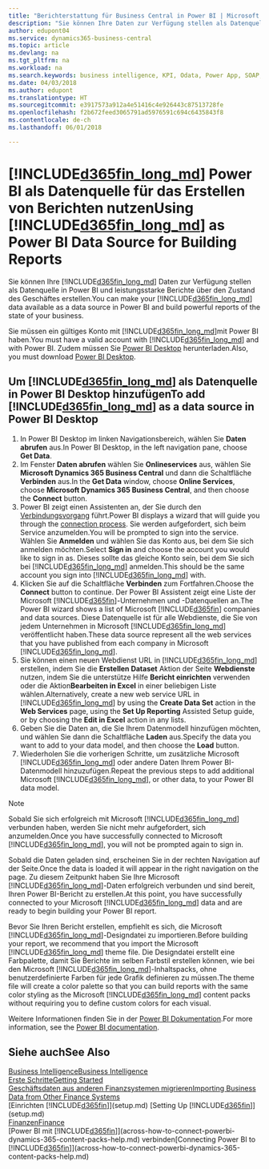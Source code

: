 ```yaml
---
title: "Berichterstattung für Business Central in Power BI | Microsoft Docs einrichten"
description: "Sie können Ihre Daten zur Verfügung stellen als Datenquelle in Power BI und leistungsstarke Berichte über den Zustand des Geschäftes erstellen."
author: edupont04
ms.service: dynamics365-business-central
ms.topic: article
ms.devlang: na
ms.tgt_pltfrm: na
ms.workload: na
ms.search.keywords: business intelligence, KPI, Odata, Power App, SOAP, analysis
ms.date: 04/03/2018
ms.author: edupont
ms.translationtype: HT
ms.sourcegitcommit: e3917573a912a4e51416c4e926443c87513728fe
ms.openlocfilehash: f2b672feed3065791ad5976591c694c6435843f8
ms.contentlocale: de-ch
ms.lasthandoff: 06/01/2018

---
```

# <a name="using-included365finlongmdincludesd365finlongmdmd-as-power-bi-data-source-for-building-reports"></a><span data-ttu-id="5f1c2-103">[!INCLUDE[d365fin_long_md](includes/d365fin_long_md.md)] Power BI als Datenquelle für das Erstellen von Berichten nutzen</span><span class="sxs-lookup"><span data-stu-id="5f1c2-103">Using [!INCLUDE[d365fin_long_md](includes/d365fin_long_md.md)] as Power BI Data Source for Building Reports</span></span>
<span data-ttu-id="5f1c2-104">Sie können Ihre [!INCLUDE[d365fin_long_md](includes/d365fin_long_md.md)] Daten zur Verfügung stellen als Datenquelle in Power BI und leistungsstarke Berichte über den Zustand des Geschäftes erstellen.</span><span class="sxs-lookup"><span data-stu-id="5f1c2-104">You can make your [!INCLUDE[d365fin_long_md](includes/d365fin_long_md.md)] data available as a data source in Power BI and build powerful reports of the state of your business.</span></span>  

<span data-ttu-id="5f1c2-105">Sie müssen ein gültiges Konto mit  [!INCLUDE[d365fin_long_md](includes/d365fin_long_md.md)]mit Power BI haben.</span><span class="sxs-lookup"><span data-stu-id="5f1c2-105">You must have a valid account with [!INCLUDE[d365fin_long_md](includes/d365fin_long_md.md)] and with Power BI.</span></span> <span data-ttu-id="5f1c2-106">Zudem müssen Sie [Power BI Desktop](https://powerbi.microsoft.com/en-us/desktop/) herunterladen.</span><span class="sxs-lookup"><span data-stu-id="5f1c2-106">Also, you must download [Power BI Desktop](https://powerbi.microsoft.com/en-us/desktop/).</span></span>  

## <a name="to-add-included365finlongmdincludesd365finlongmdmd-as-a-data-source-in-power-bi-desktop"></a><span data-ttu-id="5f1c2-107">Um [!INCLUDE[d365fin_long_md](includes/d365fin_long_md.md)] als Datenquelle in Power BI Desktop hinzufügen</span><span class="sxs-lookup"><span data-stu-id="5f1c2-107">To add [!INCLUDE[d365fin_long_md](includes/d365fin_long_md.md)] as a data source in Power BI Desktop</span></span>
1. <span data-ttu-id="5f1c2-108">In Power BI Desktop im linken Navigationsbereich, wählen Sie **Daten abrufen** aus.</span><span class="sxs-lookup"><span data-stu-id="5f1c2-108">In Power BI Desktop, in the left navigation pane, choose **Get Data**.</span></span>
2. <span data-ttu-id="5f1c2-109">Im Fenster **Daten abrufen** wählen Sie **Onlineservices** aus, wählen Sie **Microsoft Dynamics 365 Business Central** und dann die Schaltfläche **Verbinden** aus.</span><span class="sxs-lookup"><span data-stu-id="5f1c2-109">In the **Get Data** window, choose **Online Services**, choose **Microsoft Dynamics 365 Business Central**, and then choose the **Connect** button.</span></span>
3. <span data-ttu-id="5f1c2-110">Power BI zeigt einen Assistenten an, der Sie durch den [Verbindungsvorgang](across-how-to-connect-powerbi-dynamics-365-content-packs-help.md) führt.</span><span class="sxs-lookup"><span data-stu-id="5f1c2-110">Power BI displays a wizard that will guide you through the [connection process](across-how-to-connect-powerbi-dynamics-365-content-packs-help.md).</span></span> <span data-ttu-id="5f1c2-111">Sie werden aufgefordert, sich beim Service anzumelden.</span><span class="sxs-lookup"><span data-stu-id="5f1c2-111">You will be prompted to sign into the service.</span></span> <span data-ttu-id="5f1c2-112">Wählen Sie **Anmelden** und wählen Sie das Konto aus, bei dem Sie sich anmelden möchten.</span><span class="sxs-lookup"><span data-stu-id="5f1c2-112">Select **Sign in** and choose the account you would like to sign in as.</span></span> <span data-ttu-id="5f1c2-113">Dieses sollte das gleiche Konto sein, bei dem Sie sich bei [!INCLUDE[d365fin_long_md](includes/d365fin_long_md.md)] anmelden.</span><span class="sxs-lookup"><span data-stu-id="5f1c2-113">This should be the same account you sign into [!INCLUDE[d365fin_long_md](includes/d365fin_long_md.md)] with.</span></span>
4. <span data-ttu-id="5f1c2-114">Klicken Sie auf die Schaltfläche **Verbinden** zum Fortfahren.</span><span class="sxs-lookup"><span data-stu-id="5f1c2-114">Choose the **Connect** button to continue.</span></span> <span data-ttu-id="5f1c2-115">Der Power BI Assistent zeigt eine Liste der Microsoft [!INCLUDE[d365fin](includes/d365fin_md.md)]-Unternehmen und -Datenquellen an.</span><span class="sxs-lookup"><span data-stu-id="5f1c2-115">The Power BI wizard shows a list of Microsoft [!INCLUDE[d365fin](includes/d365fin_md.md)] companies and data sources.</span></span> <span data-ttu-id="5f1c2-116">Diese Datenquelle ist für alle Webdienste, die Sie von jedem Unternehmen in Microsoft [!INCLUDE[d365fin_long_md](includes/d365fin_long_md.md)] veröffentlicht haben.</span><span class="sxs-lookup"><span data-stu-id="5f1c2-116">These data source represent all the web services that you have published from each company in Microsoft [!INCLUDE[d365fin_long_md](includes/d365fin_long_md.md)].</span></span>
5. <span data-ttu-id="5f1c2-117">Sie können einen neuen Webdienst URL in [!INCLUDE[d365fin_long_md](includes/d365fin_long_md.md)] erstellen, indem Sie die **Erstellen Dataset** Aktion der Seite **Webdienste** nutzen, indem Sie die unterstütze Hilfe **Bericht einrichten** verwenden oder die Aktion**Bearbeiten in Excel** in einer beliebigen Liste wählen.</span><span class="sxs-lookup"><span data-stu-id="5f1c2-117">Alternatively, create a new web service URL in [!INCLUDE[d365fin_long_md](includes/d365fin_long_md.md)] by using the **Create Data Set** action in the **Web Services** page, using the **Set Up Reporting** Assisted Setup guide, or by choosing the **Edit in Excel** action in any lists.</span></span>
6. <span data-ttu-id="5f1c2-118">Geben Sie die Daten an, die Sie Ihrem Datenmodell hinzufügen möchten, und wählen Sie dann die Schaltfläche **Laden** aus.</span><span class="sxs-lookup"><span data-stu-id="5f1c2-118">Specify the data you want to add to your data model, and then choose the **Load** button.</span></span>
7. <span data-ttu-id="5f1c2-119">Wiederholen Sie die vorherigen Schritte, um zusätzliche Microsoft [!INCLUDE[d365fin_long_md](includes/d365fin_long_md.md)] oder andere Daten Ihrem Power BI-Datenmodell hinzuzufügen.</span><span class="sxs-lookup"><span data-stu-id="5f1c2-119">Repeat the previous steps to add additional Microsoft [!INCLUDE[d365fin_long_md](includes/d365fin_long_md.md)], or other data, to your Power BI data model.</span></span>

> [!NOTE]  
> <span data-ttu-id="5f1c2-120">Sobald Sie sich erfolgreich mit Microsoft [!INCLUDE[d365fin_long_md](includes/d365fin_long_md.md)] verbunden haben, werden Sie nicht mehr aufgefordert, sich anzumelden.</span><span class="sxs-lookup"><span data-stu-id="5f1c2-120">Once you have successfully connected to Microsoft [!INCLUDE[d365fin_long_md](includes/d365fin_long_md.md)], you will not be prompted again to sign in.</span></span>

<span data-ttu-id="5f1c2-121">Sobald die Daten geladen sind, erscheinen Sie in der rechten Navigation auf der Seite.</span><span class="sxs-lookup"><span data-stu-id="5f1c2-121">Once the data is loaded it will appear in the right navigation on the page.</span></span> <span data-ttu-id="5f1c2-122">Zu diesem Zeitpunkt haben Sie Ihre Microsoft [!INCLUDE[d365fin_long_md](includes/d365fin_long_md.md)]-Daten erfolgreich verbunden und sind bereit, Ihren Power BI-Bericht zu erstellen.</span><span class="sxs-lookup"><span data-stu-id="5f1c2-122">At this point, you have successfully connected to your Microsoft [!INCLUDE[d365fin_long_md](includes/d365fin_long_md.md)] data and are ready to begin building your Power BI report.</span></span> 

<span data-ttu-id="5f1c2-123">Bevor Sie Ihren Bericht erstellen, empfiehlt es sich, die Microsoft [!INCLUDE[d365fin_long_md](includes/d365fin_long_md.md)]-Designdatei zu importieren.</span><span class="sxs-lookup"><span data-stu-id="5f1c2-123">Before building your report, we recommend that you import the Microsoft [!INCLUDE[d365fin_long_md](includes/d365fin_long_md.md)] theme file.</span></span>  <span data-ttu-id="5f1c2-124">Die Designdatei erstellt eine Farbpalette, damit Sie Berichte im selben Farbstil erstellen können, wie bei den Microsoft [!INCLUDE[d365fin_long_md](includes/d365fin_long_md.md)]-Inhaltspacks, ohne benutzerdefinierte Farben für jede Grafik definieren zu müssen.</span><span class="sxs-lookup"><span data-stu-id="5f1c2-124">The theme file will create a color palette so that you can build reports with the same color styling as the Microsoft [!INCLUDE[d365fin_long_md](includes/d365fin_long_md.md)] content packs without requiring you to define custom colors for each visual.</span></span>

<span data-ttu-id="5f1c2-125">Weitere Informationen finden Sie in der [Power BI Dokumentation](https://powerbi.microsoft.com/documentation/powerbi-landing-page/).</span><span class="sxs-lookup"><span data-stu-id="5f1c2-125">For more information, see the [Power BI documentation](https://powerbi.microsoft.com/documentation/powerbi-landing-page/).</span></span>

## <a name="see-also"></a><span data-ttu-id="5f1c2-126">Siehe auch</span><span class="sxs-lookup"><span data-stu-id="5f1c2-126">See Also</span></span>
[<span data-ttu-id="5f1c2-127">Business Intelligence</span><span class="sxs-lookup"><span data-stu-id="5f1c2-127">Business Intelligence</span></span>](bi.md)  
[<span data-ttu-id="5f1c2-128">Erste Schritte</span><span class="sxs-lookup"><span data-stu-id="5f1c2-128">Getting Started</span></span>](product-get-started.md)  
[<span data-ttu-id="5f1c2-129">Geschäftsdaten aus anderen Finanzsystemen migrieren</span><span class="sxs-lookup"><span data-stu-id="5f1c2-129">Importing Business Data from Other Finance Systems</span></span>](across-import-data-configuration-packages.md)  
<span data-ttu-id="5f1c2-130">[Einrichten [!INCLUDE[d365fin](includes/d365fin_md.md)]](setup.md) </span><span class="sxs-lookup"><span data-stu-id="5f1c2-130">[Setting Up [!INCLUDE[d365fin](includes/d365fin_md.md)]](setup.md) </span></span>  
[<span data-ttu-id="5f1c2-131">Finanzen</span><span class="sxs-lookup"><span data-stu-id="5f1c2-131">Finance</span></span>](finance.md)  
<span data-ttu-id="5f1c2-132">[Power BI mit [!INCLUDE[d365fin](includes/d365fin_md.md)]](across-how-to-connect-powerbi-dynamics-365-content-packs-help.md) verbinden</span><span class="sxs-lookup"><span data-stu-id="5f1c2-132">[Connecting Power BI to [!INCLUDE[d365fin](includes/d365fin_md.md)]](across-how-to-connect-powerbi-dynamics-365-content-packs-help.md)</span></span>  

